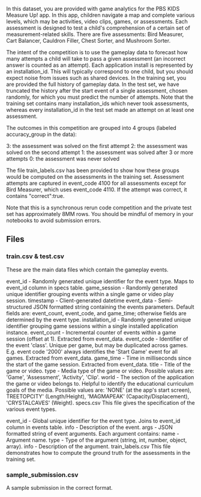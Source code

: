 In this dataset, you are provided with game analytics for the PBS KIDS Measure Up! app. In this app, children navigate a map and complete various levels, which may be activities, video clips, games, or assessments. Each assessment is designed to test a child's comprehension of a certain set of measurement-related skills. There are five assessments: Bird Measurer, Cart Balancer, Cauldron Filler, Chest Sorter, and Mushroom Sorter.

The intent of the competition is to use the gameplay data to forecast how many attempts a child will take to pass a given assessment (an incorrect answer is counted as an attempt). Each application install is represented by an installation_id. This will typically correspond to one child, but you should expect noise from issues such as shared devices. In the training set, you are provided the full history of gameplay data. In the test set, we have truncated the history after the start event of a single assessment, chosen randomly, for which you must predict the number of attempts. Note that the training set contains many installation_ids which never took assessments, whereas every installation_id in the test set made an attempt on at least one assessment.

The outcomes in this competition are grouped into 4 groups (labeled accuracy_group in the data):

3: the assessment was solved on the first attempt
2: the assessment was solved on the second attempt
1: the assessment was solved after 3 or more attempts
0: the assessment was never solved

The file train_labels.csv has been provided to show how these groups would be computed on the assessments in the training set. Assessment attempts are captured in event_code 4100 for all assessments except for Bird Measurer, which uses event_code 4110. If the attempt was correct, it contains "correct":true.

Note that this is a synchronous rerun code competition and the private test set has approximately 8MM rows. You should be mindful of memory in your notebooks to avoid submission errors.

## Files

### train.csv & test.csv

These are the main data files which contain the gameplay events.

event_id - Randomly generated unique identifier for the event type. Maps to event_id column in specs table.
game_session - Randomly generated unique identifier grouping events within a single game or video play session.
timestamp - Client-generated datetime
event_data - Semi-structured JSON formatted string containing the events parameters. Default fields are: event_count, event_code, and game_time; otherwise fields are determined by the event type.
installation_id - Randomly generated unique identifier grouping game sessions within a single installed application instance.
event_count - Incremental counter of events within a game session (offset at 1). Extracted from event_data.
event_code - Identifier of the event 'class'. Unique per game, but may be duplicated across games. E.g. event code '2000' always identifies the 'Start Game' event for all games. Extracted from event_data.
game_time - Time in milliseconds since the start of the game session. Extracted from event_data.
title - Title of the game or video.
type - Media type of the game or video. Possible values are: 'Game', 'Assessment', 'Activity', 'Clip'.
world - The section of the application the game or video belongs to. Helpful to identify the educational curriculum goals of the media. Possible values are: 'NONE' (at the app's start screen), TREETOPCITY' (Length/Height), 'MAGMAPEAK' (Capacity/Displacement), 'CRYSTALCAVES' (Weight).
specs.csv
This file gives the specification of the various event types.

event_id - Global unique identifier for the event type. Joins to event_id column in events table.
info - Description of the event.
args - JSON formatted string of event arguments. Each argument contains:
name - Argument name.
type - Type of the argument (string, int, number, object, array).
info - Description of the argument.
train_labels.csv
This file demonstrates how to compute the ground truth for the assessments in the training set.

### sample_submission.csv

A sample submission in the correct format.
